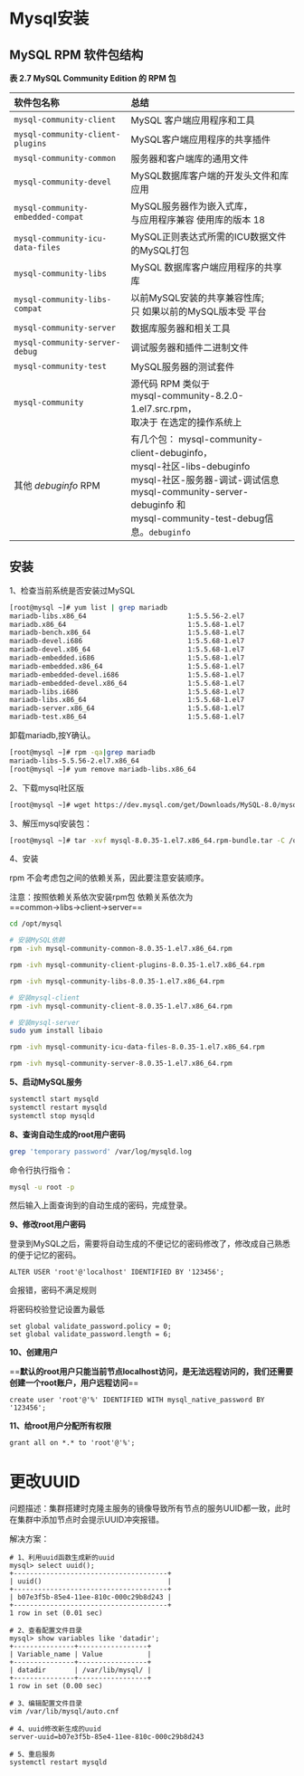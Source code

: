 # Mysql安装

## MySQL RPM 软件包结构

**表 2.7 MySQL Community Edition 的 RPM 包**

| 软件包名称                        | 总结                                                         |
| :-------------------------------- | :----------------------------------------------------------- |
| `mysql-community-client`          | MySQL 客户端应用程序和工具                                   |
| `mysql-community-client-plugins`  | MySQL客户端应用程序的共享插件                                |
| `mysql-community-common`          | 服务器和客户端库的通用文件                                   |
| `mysql-community-devel`           | MySQL数据库客户端的开发头文件和库 应用                       |
| `mysql-community-embedded-compat` | MySQL服务器作为嵌入式库，<br />与应用程序兼容 使用库的版本 18 |
| `mysql-community-icu-data-files`  | MySQL正则表达式所需的ICU数据文件的MySQL打包                  |
| `mysql-community-libs`            | MySQL 数据库客户端应用程序的共享库                           |
| `mysql-community-libs-compat`     | 以前MySQL安装的共享兼容性库;<br />只 如果以前的MySQL版本受 平台 |
| `mysql-community-server`          | 数据库服务器和相关工具                                       |
| `mysql-community-server-debug`    | 调试服务器和插件二进制文件                                   |
| `mysql-community-test`            | MySQL服务器的测试套件                                        |
| `mysql-community`                 | 源代码 RPM 类似于 <br />mysql-community-8.2.0-1.el7.src.rpm，<br />取决于 在选定的操作系统上 |
| 其他 *debuginfo* RPM              | 有几个包： mysql-community-client-debuginfo，<br /> mysql-社区-libs-debuginfo <br />mysql-社区-服务器-调试-调试信息 <br />mysql-community-server-debuginfo 和 <br />mysql-community-test-debug信息。`debuginfo` |



## 安装

1、检查当前系统是否安装过MySQL

```bash
[root@mysql ~]# yum list | grep mariadb
mariadb-libs.x86_64                         1:5.5.56-2.el7             @anaconda
mariadb.x86_64                              1:5.5.68-1.el7             base     
mariadb-bench.x86_64                        1:5.5.68-1.el7             base     
mariadb-devel.i686                          1:5.5.68-1.el7             base     
mariadb-devel.x86_64                        1:5.5.68-1.el7             base     
mariadb-embedded.i686                       1:5.5.68-1.el7             base     
mariadb-embedded.x86_64                     1:5.5.68-1.el7             base     
mariadb-embedded-devel.i686                 1:5.5.68-1.el7             base     
mariadb-embedded-devel.x86_64               1:5.5.68-1.el7             base     
mariadb-libs.i686                           1:5.5.68-1.el7             base     
mariadb-libs.x86_64                         1:5.5.68-1.el7             base     
mariadb-server.x86_64                       1:5.5.68-1.el7             base     
mariadb-test.x86_64                         1:5.5.68-1.el7             base     
```

卸载mariadb,按Y确认。

```bash
[root@mysql ~]# rpm -qa|grep mariadb
mariadb-libs-5.5.56-2.el7.x86_64
[root@mysql ~]# yum remove mariadb-libs.x86_64
```



2、下载mysql社区版

```bash
[root@mysql ~]# wget https://dev.mysql.com/get/Downloads/MySQL-8.0/mysql-8.0.35-1.el7.x86_64.rpm-bundle.tar
```



3、解压mysql安装包：

```bash
[root@mysql ~]# tar -xvf mysql-8.0.35-1.el7.x86_64.rpm-bundle.tar -C /opt/mysql
```



4、安装

rpm 不会考虑包之间的依赖关系，因此要注意安装顺序。

注意：按照依赖关系依次安装rpm包 依赖关系依次为 ==common→libs→client→server==

```bash
cd /opt/mysql

# 安装MySQL依赖
rpm -ivh mysql-community-common-8.0.35-1.el7.x86_64.rpm 

rpm -ivh mysql-community-client-plugins-8.0.35-1.el7.x86_64.rpm 

rpm -ivh mysql-community-libs-8.0.35-1.el7.x86_64.rpm

# 安装mysql-client
rpm -ivh mysql-community-client-8.0.35-1.el7.x86_64.rpm 

# 安装mysql-server
sudo yum install libaio

rpm -ivh mysql-community-icu-data-files-8.0.35-1.el7.x86_64.rpm

rpm -ivh mysql-community-server-8.0.35-1.el7.x86_64.rpm
```



**5、启动MySQL服务**

```bash
systemctl start mysqld
systemctl restart mysqld
systemctl stop mysqld
```

**8、查询自动生成的root用户密码**

```bash
grep 'temporary password' /var/log/mysqld.log
```

命令行执行指令：

```bash
mysql -u root -p
```

然后输入上面查询到的自动生成的密码，完成登录。

**9、修改root用户密码**

登录到MySQL之后，需要将自动生成的不便记忆的密码修改了，修改成自己熟悉的便于记忆的密码。

```mysql
ALTER USER 'root'@'localhost' IDENTIFIED BY '123456';
```

会报错，密码不满足规则

将密码校验登记设置为最低

```mysql
set global validate_password.policy = 0;
set global validate_password.length = 6;
```

**10、创建用户**

==**默认的root用户只能当前节点localhost访问，是无法远程访问的，我们还需要创建一个root账户，用户远程访问**==

```mysql
create user 'root'@'%' IDENTIFIED WITH mysql_native_password BY '123456';
```

**11、给root用户分配所有权限**

```mysql
grant all on *.* to 'root'@'%';
```





# 更改UUID

问题描述：集群搭建时克隆主服务的镜像导致所有节点的服务UUID都一致，此时在集群中添加节点时会提示UUID冲突报错。



解决方案：

```mysql
# 1、利用uuid函数生成新的uuid
mysql> select uuid();
+--------------------------------------+
| uuid()                               |
+--------------------------------------+
| b07e3f5b-85e4-11ee-810c-000c29b8d243 |
+--------------------------------------+
1 row in set (0.01 sec)

# 2、查看配置文件目录
mysql> show variables like 'datadir';
+---------------+-----------------+
| Variable_name | Value           |
+---------------+-----------------+
| datadir       | /var/lib/mysql/ |
+---------------+-----------------+
1 row in set (0.00 sec)

# 3、编辑配置文件目录
vim /var/lib/mysql/auto.cnf

# 4、uuid修改新生成的uuid
server-uuid=b07e3f5b-85e4-11ee-810c-000c29b8d243

# 5、重启服务
systemctl restart mysqld
```



















